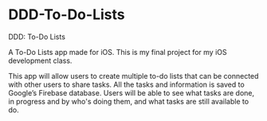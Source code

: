 # DDD-To-Do-Lists
DDD: To-Do Lists

A To-Do Lists app made for iOS. This is my final project for my iOS development class.

This app will allow users to create multiple to-do lists that can be connected with other users to share tasks. All the tasks and information is saved to Google’s Firebase database. Users will be able to see what tasks are done, in progress and by who's doing them, and what tasks are still available to do.
